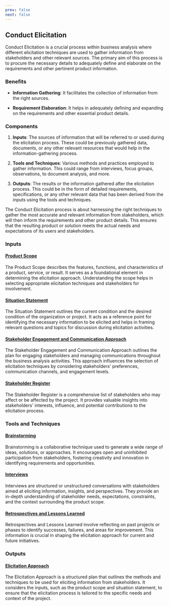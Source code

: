 ```yaml
---
prev: false
next: false
---
```


## Conduct Elicitation

Conduct Elicitation is a crucial process within business analysis where different elicitation techniques are used to gather information from stakeholders and other relevant sources. The primary aim of this process is to procure the necessary details to adequately define and elaborate on the requirements and other pertinent product information.

### Benefits

- **Information Gathering**: It facilitates the collection of information from the right sources.

- **Requirement Elaboration**: It helps in adequately defining and expanding on the requirements and other essential product details.

### Components

1. **Inputs**:
   The sources of information that will be referred to or used during the elicitation process. These could be previously gathered data, documents, or any other relevant resources that would help in the information-gathering process.

2. **Tools and Techniques**:
   Various methods and practices employed to gather information. This could range from interviews, focus groups, observations, to document analysis, and more.

3. **Outputs**:
   The results or the information gathered after the elicitation process. This could be in the form of detailed requirements, specifications, or any other relevant data that has been derived from the inputs using the tools and techniques.

The Conduct Elicitation process is about harnessing the right techniques to gather the most accurate and relevant information from stakeholders, which will then inform the requirements and other product details. This ensures that the resulting product or solution meets the actual needs and expectations of its users and stakeholders.

### Inputs

#### [Product Scope](/content/gist/business-analysis/inputs-outputs/assessment-of-business-value.md)

The Product Scope describes the features, functions, and characteristics of a product, service, or result. It serves as a foundational element in determining the elicitation approach. Understanding the scope helps in selecting appropriate elicitation techniques and stakeholders for involvement.

#### [Situation Statement](/content/gist/business-analysis/inputs-outputs/assessment-of-business-value.md)

The Situation Statement outlines the current condition and the desired condition of the organization or project. It acts as a reference point for identifying the necessary information to be elicited and helps in framing relevant questions and topics for discussion during elicitation activities.

#### [Stakeholder Engagement and Communication Approach](/content/gist/business-analysis/inputs-outputs/assessment-of-business-value.md)

The Stakeholder Engagement and Communication Approach outlines the plan for engaging stakeholders and managing communications throughout the business analysis activities. This approach influences the selection of elicitation techniques by considering stakeholders' preferences, communication channels, and engagement levels.

#### [Stakeholder Register](/content/gist/business-analysis/inputs-outputs/assessment-of-business-value.md)

The Stakeholder Register is a comprehensive list of stakeholders who may affect or be affected by the project. It provides valuable insights into stakeholders' interests, influence, and potential contributions to the elicitation process.

### Tools and Techniques

#### [Brainstorming](/content/gist/business-analysis/tools-techniques/benchmarking.md)

Brainstorming is a collaborative technique used to generate a wide range of ideas, solutions, or approaches. It encourages open and uninhibited participation from stakeholders, fostering creativity and innovation in identifying requirements and opportunities.

#### [Interviews](/content/gist/business-analysis/tools-techniques/benchmarking.md)

Interviews are structured or unstructured conversations with stakeholders aimed at eliciting information, insights, and perspectives. They provide an in-depth understanding of stakeholder needs, expectations, constraints, and the context surrounding the product scope.

#### [Retrospectives and Lessons Learned](/content/gist/business-analysis/tools-techniques/benchmarking.md)

Retrospectives and Lessons Learned involve reflecting on past projects or phases to identify successes, failures, and areas for improvement. This information is crucial in shaping the elicitation approach for current and future initiatives.

### Outputs

#### [Elicitation Approach](/content/gist/business-analysis/inputs-outputs/elicitation-results-unconfirmed-confirmed.md)

The Elicitation Approach is a structured plan that outlines the methods and techniques to be used for eliciting information from stakeholders. It considers the inputs, such as the product scope and situation statement, to ensure that the elicitation process is tailored to the specific needs and context of the project.
